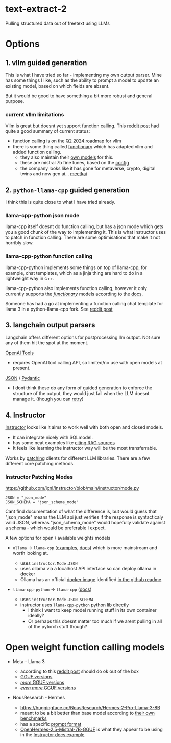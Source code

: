 # text-extract-2
Pulling structured data out of freetext using LLMs

# Options 

## 1. vllm guided generation

This is what I have tried so far - implementing my own output parser. Mine has some things I like, such as the ability to prompt a model to update an existing model, based on which fields are absent.

But it would be good to have something a bit more robust and general purpose.

### current vllm limitations
Vllm is great but doesnt yet support function calling. This [reddit post](https://www.reddit.com/r/LocalLLaMA/comments/1ck0jt8/function_calling_using_vllm_and_llama3/) had quite a good summary of current status:
* function calling is on the [Q2 2024 roadmap](https://github.com/vllm-project/vllm/issues/3861) for vllm
* there is some thing called [functionary](https://github.com/MeetKai/functionary) which has adapted vllm and added function calling.
    - they also maintain their [own models](https://github.com/MeetKai/functionary?tab=readme-ov-file#models-available) for this.
    - these are mistral 7b fine tunes, based on the [config](https://huggingface.co/meetkai/functionary-small-v2.4/blob/main/config.json)
    - the company looks like it has gone for metaverse, crypto, digital twins and now gen ai... [meetkai](https://meetkai.com/)


## 2. `python-llama-cpp` guided generation

I think this is quite close to what I have tried already.

### llama-cpp-python json mode
llama-cpp itself doesnt do function calling, but has a json mode which gets you a good chunk of the way to implementing it. This is what instructor uses to patch in function calling. There are some optimisations that make it not horribly slow.


### llama-cpp-python function calling

llama-cpp-python implements some things on top of llama-cpp, for example, chat templates, which as a jinja thing are hard to do in a lightweight way in c++. 

llama-cpp-python also implements function calling, however it only currently supports the [_functionary_](https://huggingface.co/meetkai) models according to the [docs](https://llama-cpp-python.readthedocs.io/en/latest/server/#function-calling).

Someone has had a go at implementing a function calling chat template for llama 3 in a python-llama-cpp fork. See [reddit post](https://www.reddit.com/r/LocalLLaMA/comments/1c7jtwh/function_calling_template_for_llama_3/)


## 3. langchain output parsers

Langchain offers different options for postprocessing llm output. Not sure any of them hit the spot at the moment.

[OpenAI Tools](https://python.langchain.com/docs/modules/model_io/output_parsers/types/openai_tools/)
* requires OpenAI tool calling API, so limited/no use with open models at present.

[JSON](https://python.langchain.com/docs/modules/model_io/output_parsers/types/json/) / [Pydantic](https://python.langchain.com/docs/modules/model_io/output_parsers/types/pydantic/)
* I dont think these do any form of guided generation to enforce the structure of the output, they would just fail when the LLM doesnt manage it. (though you can [retry](https://python.langchain.com/docs/modules/model_io/output_parsers/types/retry/))


## 4. Instructor
[Instructor](https://python.useinstructor.com) looks like it aims to work well with both open and closed models.

* It can integrate nicely with SQLmodel.
* has some neat examples like [citing RAG sources](https://python.useinstructor.com/examples/exact_citations/)
* It feels like learning the instructor way will be the most transferrable.


Works by [patching](https://python.useinstructor.com/concepts/patching/) clients for different LLM libraries. There are a few different core patching methods.


### Instructor Patching Modes

https://github.com/jxnl/instructor/blob/main/instructor/mode.py

```
JSON = "json_mode"
JSON_SCHEMA = "json_schema_mode"
```

Cant find documentation of what the difference is, but would guess that "json_mode" means the LLM api just verifies if the response is syntacticaly valid JSON, whereas "json_schema_mode" would hopefully validate against a schema - which would be preferable I expect.

A few options for open / available weights models
* `ollama` -> `llama-cpp` ([examples](https://python.useinstructor.com/examples/ollama/#ollama), [docs](https://python.useinstructor.com/hub/ollama/)) which is more mainstream and worth looking at.
    - uses `instructor.Mode.JSON`
    * uses ollama via a localhost API interface so can deploy ollama in docker
    * Ollama has an official [docker image](https://hub.docker.com/r/ollama/ollama) identified [in the github readme](https://github.com/ollama/ollama?tab=readme-ov-file#docker).


* `llama-cpp-python` -> `llama-cpp` ([docs](https://python.useinstructor.com/hub/llama-cpp-python/#llama-cpp-python))
    - uses `instructor.Mode.JSON_SCHEMA` 
    * instructor uses `llama-cpp-python` python lib directly
        * I think I want to keep model running stuff in its own container ideally? 
        * Or perhaps this doesnt matter too much if we arent pulling in all of the pytorch stuff though?


# Open weight function calling models

* Meta - Llama 3
    * according to this [reddit post](https://www.reddit.com/r/LocalLLaMA/comments/1ce63ql/comment/l1hjcua/?utm_source=share&utm_medium=web3x&utm_name=web3xcss&utm_term=1&utm_content=share_button) should do ok out of the box
    * [GGUF versions](https://huggingface.co/NousResearch/Meta-Llama-3-8B-Instruct-GGUF/blob/main/Meta-Llama-3-8B-Instruct-Q5_K_M.gguf)
    * [_more_ GGUF versions](https://huggingface.co/lmstudio-community/Meta-Llama-3-8B-Instruct-GGUF/tree/main)
    * [_even more_ GGUF versions](https://huggingface.co/QuantFactory/Meta-Llama-3-8B-GGUF/tree/main)


* NousResearch - Hermes
    * https://huggingface.co/NousResearch/Hermes-2-Pro-Llama-3-8B
    * meant to be a bit better than base model according to [their own benchmarks](https://huggingface.co/NousResearch/Hermes-2-Pro-Llama-3-8B#benchmarks)
    * has a specific [prompt format](https://github.com/NousResearch/Hermes-Function-Calling?tab=readme-ov-file#prompt-format-for-function-calling)   
    * [OpenHermes-2.5-Mistral-7B-GGUF](https://huggingface.co/TheBloke/OpenHermes-2.5-Mistral-7B-GGUF) is what they appear to be using in the [Instructor docs example](https://python.useinstructor.com/hub/llama-cpp-python/#patching)

